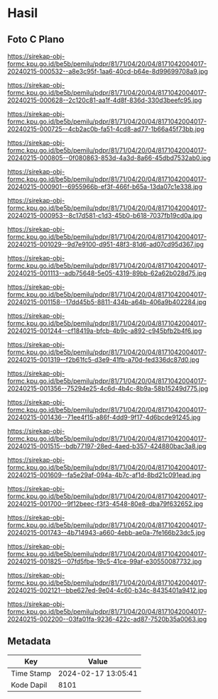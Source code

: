 # Hasil

## Foto C Plano

https://sirekap-obj-formc.kpu.go.id/be5b/pemilu/pdpr/81/71/04/20/04/8171042004017-20240215-000532--a8e3c95f-1aa6-40cd-b64e-8d99699708a9.jpg

https://sirekap-obj-formc.kpu.go.id/be5b/pemilu/pdpr/81/71/04/20/04/8171042004017-20240215-000628--2c120c81-aa1f-4d8f-836d-330d3beefc95.jpg

https://sirekap-obj-formc.kpu.go.id/be5b/pemilu/pdpr/81/71/04/20/04/8171042004017-20240215-000725--4cb2ac0b-fa51-4cd8-ad77-1b66a45f73bb.jpg

https://sirekap-obj-formc.kpu.go.id/be5b/pemilu/pdpr/81/71/04/20/04/8171042004017-20240215-000805--0f080863-853d-4a3d-8a66-45dbd7532ab0.jpg

https://sirekap-obj-formc.kpu.go.id/be5b/pemilu/pdpr/81/71/04/20/04/8171042004017-20240215-000901--6955966b-ef3f-466f-b65a-13da07c1e338.jpg

https://sirekap-obj-formc.kpu.go.id/be5b/pemilu/pdpr/81/71/04/20/04/8171042004017-20240215-000953--8c17d581-c1d3-45b0-b618-7037fb19cd0a.jpg

https://sirekap-obj-formc.kpu.go.id/be5b/pemilu/pdpr/81/71/04/20/04/8171042004017-20240215-001029--9d7e9100-d951-48f3-81d6-ad07cd95d367.jpg

https://sirekap-obj-formc.kpu.go.id/be5b/pemilu/pdpr/81/71/04/20/04/8171042004017-20240215-001113--adb75648-5e05-4319-89bb-62a62b028d75.jpg

https://sirekap-obj-formc.kpu.go.id/be5b/pemilu/pdpr/81/71/04/20/04/8171042004017-20240215-001158--17dd45b5-8811-434b-a64b-406a9b402284.jpg

https://sirekap-obj-formc.kpu.go.id/be5b/pemilu/pdpr/81/71/04/20/04/8171042004017-20240215-001244--cf18419a-bfcb-4b9c-a892-c945bfb2b4f6.jpg

https://sirekap-obj-formc.kpu.go.id/be5b/pemilu/pdpr/81/71/04/20/04/8171042004017-20240215-001319--f2b61fc5-d3e9-41fb-a70d-fed336dc87d0.jpg

https://sirekap-obj-formc.kpu.go.id/be5b/pemilu/pdpr/81/71/04/20/04/8171042004017-20240215-001356--75294e25-4c6d-4b4c-8b9a-58b15249d775.jpg

https://sirekap-obj-formc.kpu.go.id/be5b/pemilu/pdpr/81/71/04/20/04/8171042004017-20240215-001436--71ee4f15-a86f-4dd9-9f17-4d6bcde91245.jpg

https://sirekap-obj-formc.kpu.go.id/be5b/pemilu/pdpr/81/71/04/20/04/8171042004017-20240215-001515--bdb77197-28ed-4aed-b357-424880bac3a8.jpg

https://sirekap-obj-formc.kpu.go.id/be5b/pemilu/pdpr/81/71/04/20/04/8171042004017-20240215-001609--fa5e29af-094a-4b7c-af1d-8bd21c091ead.jpg

https://sirekap-obj-formc.kpu.go.id/be5b/pemilu/pdpr/81/71/04/20/04/8171042004017-20240215-001700--9f12beec-f3f3-4548-80e8-dba79f632652.jpg

https://sirekap-obj-formc.kpu.go.id/be5b/pemilu/pdpr/81/71/04/20/04/8171042004017-20240215-001743--4b714943-a660-4ebb-ae0a-7fe166b23dc5.jpg

https://sirekap-obj-formc.kpu.go.id/be5b/pemilu/pdpr/81/71/04/20/04/8171042004017-20240215-001825--07fd5fbe-19c5-41ce-99af-e30550087732.jpg

https://sirekap-obj-formc.kpu.go.id/be5b/pemilu/pdpr/81/71/04/20/04/8171042004017-20240215-002121--bbe627ed-9e04-4c60-b34c-8435401a9412.jpg

https://sirekap-obj-formc.kpu.go.id/be5b/pemilu/pdpr/81/71/04/20/04/8171042004017-20240215-002200--03fa01fa-9236-422c-ad87-7520b35a0063.jpg


## Metadata

| Key        | Value               |
| ---------- | ------------------- |
| Time Stamp | 2024-02-17 13:05:41 |
| Kode Dapil | 8101                |



